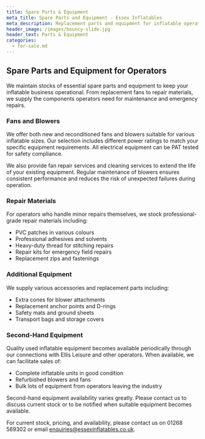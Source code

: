 ```yaml
---
title: Spare Parts & Equipment
meta_title: Spare Parts and Equipment - Essex Inflatables
meta_description: Replacement parts and equipment for inflatable operators. Fans, blowers, repair materials, and accessories. New and reconditioned options available.
header_image: /images/bouncy-slide.jpg
header_text: Parts & Equipment
categories:
  - for-sale.md
---
```


## Spare Parts and Equipment for Operators

We maintain stocks of essential spare parts and equipment to keep your inflatable business operational. From replacement fans to repair materials, we supply the components operators need for maintenance and emergency repairs.

### Fans and Blowers

We offer both new and reconditioned fans and blowers suitable for various inflatable sizes. Our selection includes different power ratings to match your specific equipment requirements. All electrical equipment can be PAT tested for safety compliance.

We also provide fan repair services and cleaning services to extend the life of your existing equipment. Regular maintenance of blowers ensures consistent performance and reduces the risk of unexpected failures during operation.

### Repair Materials

For operators who handle minor repairs themselves, we stock professional-grade repair materials including:

- PVC patches in various colours
- Professional adhesives and solvents
- Heavy-duty thread for stitching repairs
- Repair kits for emergency field repairs
- Replacement zips and fastenings

### Additional Equipment

We supply various accessories and replacement parts including:

- Extra cones for blower attachments
- Replacement anchor points and D-rings
- Safety mats and ground sheets
- Transport bags and storage covers

### Second-Hand Equipment

Quality used inflatable equipment becomes available periodically through our connections with Ellis Leisure and other operators. When available, we can facilitate sales of:

- Complete inflatable units in good condition
- Refurbished blowers and fans
- Bulk lots of equipment from operators leaving the industry

Second-hand equipment availability varies greatly. Please contact us to discuss current stock or to be notified when suitable equipment becomes available.

For current stock, pricing, and availability, please contact us on 01268 569302 or email enquiries@essexinflatables.co.uk.